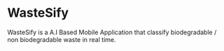 # WasteSify
WasteSify is a A.I Based Mobile Application that classify biodegradable / non biodegradable waste in real time.
